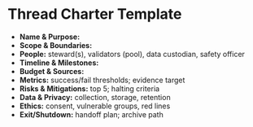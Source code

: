# Thread Charter Template
- **Name & Purpose:** 
- **Scope & Boundaries:** 
- **People:** steward(s), validators (pool), data custodian, safety officer
- **Timeline & Milestones:** 
- **Budget & Sources:** 
- **Metrics:** success/fail thresholds; evidence target
- **Risks & Mitigations:** top 5; halting criteria
- **Data & Privacy:** collection, storage, retention
- **Ethics:** consent, vulnerable groups, red lines
- **Exit/Shutdown:** handoff plan; archive path
